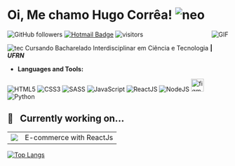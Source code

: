 # Oi, Me chamo Hugo Corrêa! ![neo](https://img.icons8.com/color/48/000000/neo.png) 


![GitHub followers](https://img.shields.io/github/followers/hugocorreaa?label=Follow&style=social)
[![Hotmail Badge](https://img.shields.io/badge/-Hotmail-0078D4?style=flat-square&logo=microsoft-outlook&logoColor=white&link=mailto:luizcarlos_abbott@hotmail.com)](mailto:hugodemorais@live.com)
![visitors](https://visitor-badge.glitch.me/badge?page_id=hugocorreaa.hugocorreaa)
<img align="right" alt="GIF" src="https://media.giphy.com/media/13HgwGsXF0aiGY/giphy.gif" />



![tec](https://img.icons8.com/color/30/000000/satellites.png) Cursando Bacharelado Interdisciplinar em Ciência e Tecnologia **| _UFRN_**

- **Languages and Tools:**

![HTML5](https://icongr.am/devicon/html5-original-wordmark.svg?size=29&color=currentColor)
![CSS3](https://icongr.am/devicon/css3-original-wordmark.svg?size=29&color=currentColor)
![SASS](https://icongr.am/devicon/sass-original.svg?size=29&color=currentColor)
![JavaScript](https://icongr.am/devicon/javascript-original.svg?size=29&color=currentColor)
![ReactJS](https://icongr.am/devicon/react-original-wordmark.svg?size=29&color=currentColor)
![NodeJS](https://icongr.am/devicon/nodejs-original.svg?size=29&color=currentColor)
<img src="https://www.vectorlogo.zone/logos/figma/figma-icon.svg" alt="figma" width="29" height="29"/><br>
![Python](https://img.icons8.com/color/29/000000/python.png)

## 🔧&nbsp;&nbsp;&nbsp;Currently working on...
<table>
  <tr>
    <td><a href="https://github.com/Hugocorreaa/shopping"><img src="https://github-readme-stats.vercel.app/api/pin/?username=Hugocorreaa&repo=shopping" /></a></td>
    <td>E-commerce with ReactJs</td>
  </tr>
</table>





[![Top Langs](https://github-readme-stats.vercel.app/api/top-langs/?username=Hugocorreaa&layout=compact)](https://github.com/anuraghazra/github-readme-stats)

